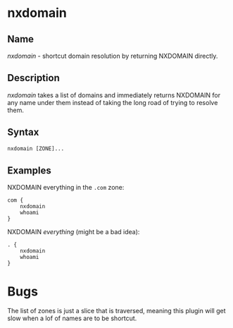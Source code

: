 # nxdomain

## Name

*nxdomain* - shortcut domain resolution by returning NXDOMAIN directly.

## Description

*nxdomain* takes a list of domains and immediately returns NXDOMAIN for any name under them instead
 of taking the long road of trying to resolve them.

## Syntax

~~~ txt
nxdomain [ZONE]...
~~~

## Examples

NXDOMAIN everything in the `.com` zone:

~~~ corefile
com {
    nxdomain
    whoami
}
~~~

NXDOMAIN *everything* (might be a bad idea):

~~~ corefile
. {
    nxdomain
    whoami
}
~~~

# Bugs

The list of zones is just a slice that is traversed, meaning this plugin will get slow when a lof of
names are to be shortcut.
